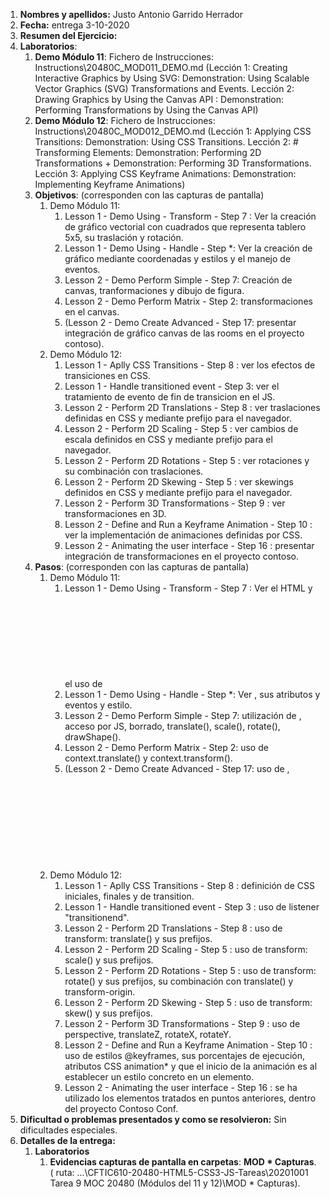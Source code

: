 1. **Nombres y apellidos:** Justo Antonio Garrido Herrador
2. **Fecha:** entrega 3-10-2020
3. **Resumen del Ejercicio:** 
4. **Laboratorios**: 
   1. **Demo Módulo 11**: Fichero de Instrucciones: Instructions\20480C_MOD011_DEMO.md (Lección 1: Creating Interactive Graphics by Using SVG: Demonstration: Using Scalable Vector Graphics (SVG) Transformations and Events. Lección 2: Drawing Graphics by Using the Canvas API : Demonstration: Performing Transformations by Using the Canvas API)
   2. **Demo Módulo 12**: Fichero de Instrucciones: Instructions\20480C_MOD012_DEMO.md (Lección 1:  Applying CSS Transitions: Demonstration: Using CSS Transitions. Lección 2: # Transforming Elements: Demonstration: Performing 2D Transformations + Demonstration: Performing 3D Transformations. Lección 3:  Applying CSS Keyframe Animations: Demonstration: Implementing Keyframe Animations)
   3. **Objetivos**: (corresponden con las capturas de pantalla)
      1. Demo Módulo 11:
         1. Lesson 1 - Demo Using - Transform - Step 7 : Ver la creación de gráfico vectorial con cuadrados que representa tablero 5x5, su traslación y rotación. 
         2. Lesson 1 - Demo Using - Handle - Step *: Ver la creación de gráfico mediante coordenadas y estilos y el manejo de eventos.
         3. Lesson 2 - Demo Perform Simple - Step 7: Creación de canvas, tranformaciones y dibujo de figura.
         4. Lesson 2 - Demo Perform Matrix - Step 2: transformaciones en el canvas.
         5. (Lesson 2 - Demo Create Advanced - Step 17: presentar integración de gráfico canvas de las rooms en el proyecto contoso).
      2. Demo Módulo 12: 
         1. Lesson 1 - Aplly CSS Transitions - Step 8 : ver los efectos de transiciones en CSS.
         2. Lesson 1 - Handle transitioned event - Step 3: ver el tratamiento de evento de fin de transicion en el JS.
         3. Lesson 2 - Perform 2D Translations - Step 8 : ver traslaciones definidas en CSS y mediante prefijo para el navegador.
         4. Lesson 2 - Perform 2D Scaling - Step 5 : ver cambios de escala definidos en CSS y mediante prefijo para el navegador.
         5. Lesson 2 - Perform 2D Rotations - Step 5 : ver rotaciones y su combinación con traslaciones.
         6. Lesson 2 - Perform 2D Skewing - Step 5 : ver skewings definidos en CSS y mediante prefijo para el navegador.
         7. Lesson 2 - Perform 3D Transformations - Step 9 : ver transformaciones en 3D.
         8. Lesson 2 - Define and Run a Keyframe Animation - Step 10 : ver la implementación de animaciones definidas por CSS.
         9. Lesson 2 - Animating the user interface - Step 16 : presentar integración de transformaciones en el proyecto contoso.
   4. **Pasos**: (corresponden con las capturas de pantalla)
      1. Demo Módulo 11:
         1. Lesson 1 - Demo Using - Transform - Step 7 : Ver el HTML y el uso de <svg>, <pattern>, <rect>, <g transfrorm=rotate()/scale()/translate()>.
         2. Lesson 1 - Demo Using - Handle - Step *: Ver <path>, sus atributos y eventos y estilo.
         3. Lesson 2 - Demo Perform Simple - Step 7: utilización de <canvas>, acceso por JS, borrado, translate(), scale(), rotate(), drawShape().
         4. Lesson 2 - Demo Perform Matrix - Step 2: uso de context.translate() y context.transform().
         5. (Lesson 2 - Demo Create Advanced - Step 17: uso de <canvas>, <svg>, <polyline> y eventos)
      2. Demo Módulo 12: 
         1. Lesson 1 - Aplly CSS Transitions - Step 8 : definición de CSS iniciales, finales y de transition.
         2. Lesson 1 - Handle transitioned event - Step 3 : uso de listener "transitionend".
         3. Lesson 2 - Perform 2D Translations - Step 8 : uso de transform: translate() y sus prefijos.
         4. Lesson 2 - Perform 2D Scaling - Step 5 : uso de transform: scale() y sus prefijos.
         5. Lesson 2 - Perform 2D Rotations - Step 5 : uso de transform: rotate() y sus prefijos, su combinación con translate() y transform-origin.
         6. Lesson 2 - Perform 2D Skewing - Step 5 : uso de transform: skew() y sus prefijos.
         7. Lesson 2 - Perform 3D Transformations - Step 9 : uso de perspective, translateZ, rotateX, rotateY.
         8. Lesson 2 - Define and Run a Keyframe Animation - Step 10 : uso de estilos @keyframes, sus porcentajes de ejecución, atributos CSS animation* y que el inicio de la animación es al establecer un estilo concreto en un elemento.
         9. Lesson 2 - Animating the user interface - Step 16 : se ha utilizado los elementos tratados en puntos anteriores, dentro del proyecto Contoso Conf.
5. **Dificultad o problemas presentados y como se resolvieron:**  Sin dificultades especiales. 
6. **Detalles de la entrega:**
   1. **Laboratorios**
      1. **Evidencias capturas de pantalla en carpetas**: **MOD * Capturas**. ( ruta: ...\CFTIC610-20480-HTML5-CSS3-JS-Tareas\20201001 Tarea 9 MOC 20480 (Módulos del 11 y 12)\MOD * Capturas).

